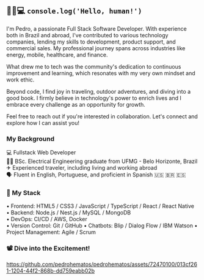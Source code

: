 ## 👨🏻💻 `console.log('Hello, human!')`

I'm Pedro, a passionate Full Stack Software Developer. With experience both in Brazil and abroad, I've contributed to various technology companies, lending my skills to development, product support, and commercial sales. My professional journey spans across industries like energy, mobile, healthcare, and finance.

What drew me to tech was the community's dedication to continuous improvement and learning, which resonates with my very own mindset and work ethic.

Beyond code, I find joy in traveling, outdoor adventures, and diving into a good book. I firmly believe in technology's power to enrich lives and I embrace every challenge as an opportunity for growth.

Feel free to reach out if you're interested in collaboration. Let's connect and explore how I can assist you!

### My Background

💻 Fullstack Web Developer  
👷🏻 BSc. Electrical Engineering graduate from UFMG - Belo Horizonte, Brazil  
✈ Experienced traveler, including living and working abroad  
🗣 Fluent in English, Portuguese, and proficient in Spanish 🇺🇸 🇧🇷 🇪🇸

### 🧰 My Stack

• Frontend: HTML5 / CSS3 / JavaScript / TypeScript / React / React Native  
• Backend: Node.js / Nest.js / MySQL / MongoDB  
• DevOps: CI/CD / AWS, Docker  
• Version Control: Git / GitHub
• Chatbots: Blip / Dialog Flow / IBM Watson
• Project Management: Agile / Scrum

### 📽️ Dive into the Excitement!

https://github.com/pedrohematos/pedrohematos/assets/72470100/013cf261-1204-44f2-868b-dd759eabb02b
